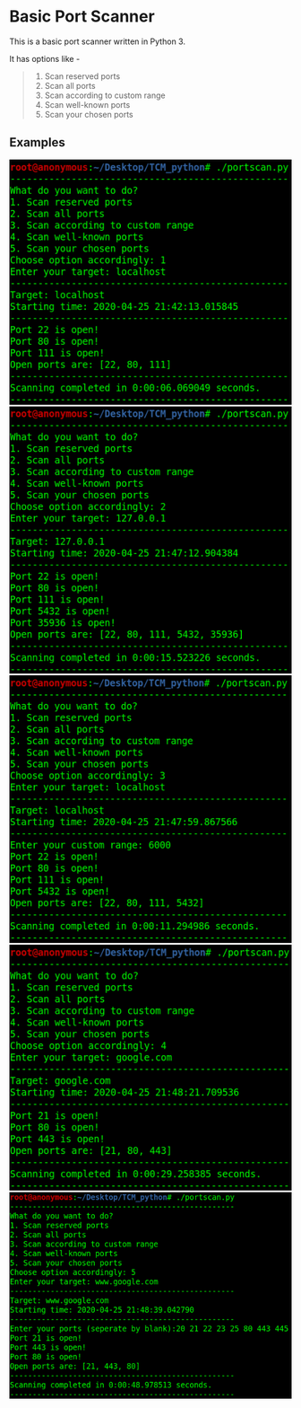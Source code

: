 # Basic Port Scanner
This is a basic port scanner written in Python 3.

It has options like - 
> 1. Scan reserved ports
> 2. Scan all ports
> 3. Scan according to custom range
> 4. Scan well-known ports
> 5. Scan your chosen ports

## Examples

![First Example](https://github.com/shivamsaraswat/basic-port-scan/blob/master/1.png)
![Second Example](https://github.com/shivamsaraswat/basic-port-scan/blob/master/2.png)
![Third Example](https://github.com/shivamsaraswat/basic-port-scan/blob/master/3.png)
![Fourth Example](https://github.com/shivamsaraswat/basic-port-scan/blob/master/4.png)
![Fifth Example](https://github.com/shivamsaraswat/basic-port-scan/blob/master/5.png)
